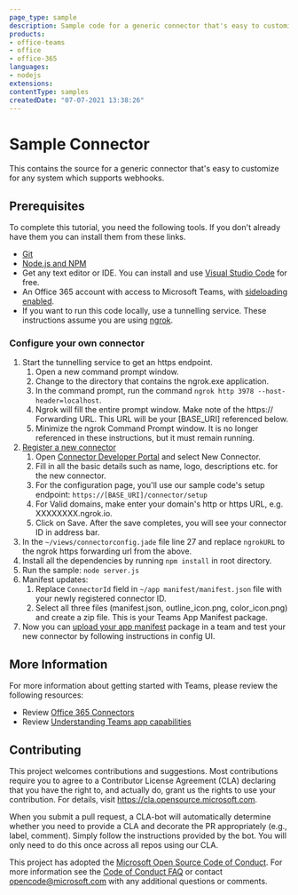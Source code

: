 ```yaml
---
page_type: sample
description: Sample code for a generic connector that's easy to customize for any system which supports webhooks.
products:
- office-teams
- office
- office-365
languages:
- nodejs
extensions:
contentType: samples
createdDate: "07-07-2021 13:38:26"
---
```

# Sample Connector 
This contains the source for a generic connector that's easy to customize for any system which supports webhooks. 
 
## Prerequisites
To complete this tutorial, you need the following tools. If you don't already have them you can install them from these links.

* [Git](https://git-scm.com/downloads) 
* [Node.js and NPM](https://nodejs.org/)
* Get any text editor or IDE. You can install and use [Visual Studio Code](https://code.visualstudio.com/download) for free.
* An Office 365 account with access to Microsoft Teams, with [sideloading enabled](https://docs.microsoft.com/microsoftteams/platform/concepts/build-and-test/prepare-your-o365-tenant#enable-custom-teams-apps-and-turn-on-custom-app-uploading).
* If you want to run this code locally, use a tunnelling service. These instructions assume you are using [ngrok](https://ngrok.com/). 

### Configure your own connector

1. Start the tunnelling service to get an https endpoint. 
   1. Open a new command prompt window. 
   1. Change to the directory that contains the ngrok.exe application. 
   1. In the command prompt, run the command `ngrok http 3978 --host-header=localhost`.
   1. Ngrok will fill the entire prompt window. Make note of the https:// Forwarding URL. This URL will be your [BASE_URI] referenced below. 
   1. Minimize the ngrok Command Prompt window. It is no longer referenced in these instructions, but it must remain running.
1. [Register a new connector](https://docs.microsoft.com/microsoftteams/platform/webhooks-and-connectors/how-to/connectors-creating#adding-a-connector-to-your-teams-app)
   1. Open [Connector Developer Portal](https://aka.ms/connectorsdashboard) and select New Connector.
   1. Fill in all the basic details such as name, logo, descriptions etc. for the new connector.
   1. For the configuration page, you'll use our sample code's setup endpoint: `https://[BASE_URI]/connector/setup`
   1. For Valid domains, make enter your domain's http or https URL, e.g. XXXXXXXX.ngrok.io.
   1. Click on Save. After the save completes, you will see your connector ID in address bar.
1. In the `~/views/connectorconfig.jade` file line 27 and replace `ngrokURL` to the ngrok https forwarding url from the above.
1. Install all the dependencies by running `npm install` in root directory.
1. Run the sample: `node server.js`
1. Manifest updates:
   1. Replace `ConnectorId` field in `~/app manifest/manifest.json` file with your newly registered connector ID.
   1. Select all three files (manifest.json, outline_icon.png, color_icon.png) and create a zip file. This is your Teams App Manifest package.
1. Now you can [upload your app manifest](https://docs.microsoft.com/microsoftteams/platform/concepts/deploy-and-publish/apps-upload#upload-your-package-into-a-team-using-the-apps-tab) package in a team and test your new connector by following instructions in config UI.

## More Information
For more information about getting started with Teams, please review the following resources:
- Review [Office 365 Connectors](https://docs.microsoft.com/microsoftteams/platform/webhooks-and-connectors/how-to/connectors-creating)
- Review [Understanding Teams app capabilities](https://docs.microsoft.com/microsoftteams/platform/concepts/capabilities-overview)

## Contributing

This project welcomes contributions and suggestions.  Most contributions require you to agree to a
Contributor License Agreement (CLA) declaring that you have the right to, and actually do, grant us
the rights to use your contribution. For details, visit https://cla.opensource.microsoft.com.

When you submit a pull request, a CLA-bot will automatically determine whether you need to provide
a CLA and decorate the PR appropriately (e.g., label, comment). Simply follow the instructions
provided by the bot. You will only need to do this once across all repos using our CLA.

This project has adopted the [Microsoft Open Source Code of Conduct](https://opensource.microsoft.com/codeofconduct/).
For more information see the [Code of Conduct FAQ](https://opensource.microsoft.com/codeofconduct/faq/) or
contact [opencode@microsoft.com](mailto:opencode@microsoft.com) with any additional questions or comments.

